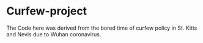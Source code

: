 # Curfew-project
The Code here was derived from the bored time of curfew policy in St. Kitts and Nevis due to Wuhan coronavirus. 
